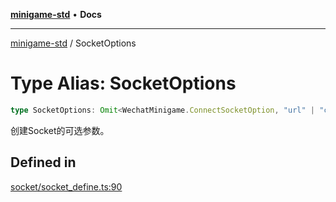 [**minigame-std**](../README.md) • **Docs**

***

[minigame-std](../README.md) / SocketOptions

# Type Alias: SocketOptions

```ts
type SocketOptions: Omit<WechatMinigame.ConnectSocketOption, "url" | "complete" | "success" | "fail">;
```

创建Socket的可选参数。

## Defined in

[socket/socket\_define.ts:90](https://github.com/JiangJie/minigame-std/blob/66ec277d862ca15172344b727bd1c648b6b39934/src/std/socket/socket_define.ts#L90)
